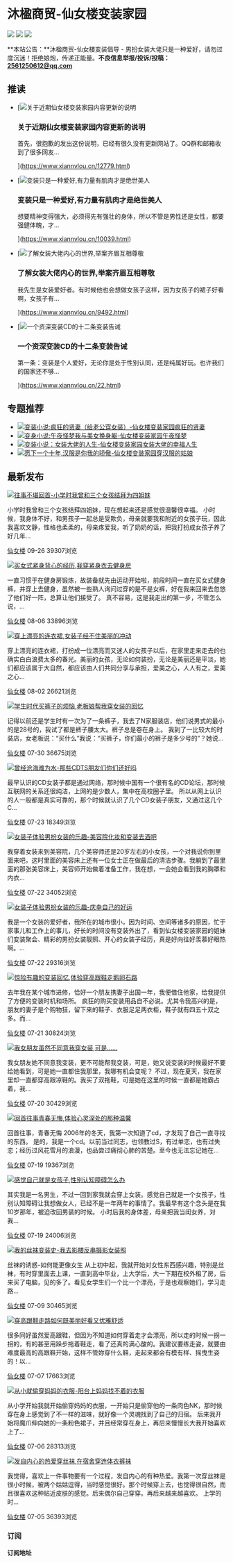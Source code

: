 # 沐楹商贸-仙女楼变装家园

![](/wp-content/uploads/cdts/bianzhuang2.jpg) ![](/wp-content/uploads/cdts/bianzhuang2.jpg) ![](/wp-content/uploads/cdts/bianzhuang2.jpg)

**本站公告：**沐楹商贸-仙女楼变装倡导 - 男扮女装大佬只是一种爱好，请勿过度沉迷！拒绝娘炮，传递正能量。**不良信息举报/投诉/投稿：2561250612@qq.com**

## 推读

-   [![关于近期仙女楼变装家园内容更新的说明](https://www.xiannvlou.cn/wp-content/uploads/2023/07/cd1157466-220x150.jpg)
    
    ### 关于近期仙女楼变装家园内容更新的说明
    
    首先，很抱歉的发出这份说明，已经有很久没有更新网站了。QQ群和邮箱收到了很多网友...
    
    ](https://www.xiannvlou.cn/12779.html)
-   [![变装只是一种爱好,有力量有肌肉才是绝世美人](https://www.xiannvlou.cn/wp-content/uploads/2021/09/jian-220x150.jpg)
    
    ### 变装只是一种爱好,有力量有肌肉才是绝世美人
    
    想要精神变得强大，必须得先有强壮的身体，所以不管是男性还是女性，都要强健体魄，才...
    
    ](https://www.xiannvlou.cn/10039.html)
-   [![了解女装大佬内心的世界,举案齐眉互相尊敬](https://www.xiannvlou.cn/wp-content/uploads/2020/04/268f15b582ba4a872f0089ff45440913-220x150.jpg)
    
    ### 了解女装大佬内心的世界,举案齐眉互相尊敬
    
    我先生是女装爱好者。有时候他也会想做女孩子这样，因为女孩子的裙子好看啊，女孩子有...
    
    ](https://www.xiannvlou.cn/9492.html)
-   [![一个资深变装CD的十二条变装告诫](https://www.xiannvlou.cn/wp-content/uploads/2014/03/wfy2johasua-220x150.jpg)
    
    ### 一个资深变装CD的十二条变装告诫
    
    第一条：变装是个人爱好，无论你是处于性别认同，还是纯属好玩。也许我们的国家还不够...
    
    ](https://www.xiannvlou.cn/22.html)

## 专题推荐

-   [![变装小说:疯狂的贤妻（给老公穿女装）-仙女楼变装家园](https://www.xiannvlou.cn/wp-content/uploads/2015/09/201508211601183593-220x150.jpg)疯狂的贤妻](https://www.xiannvlou.cn/xnlbz/xianqi)
-   [![变身小说:午夜怪梦我与美女换身躯-仙女楼变装家园](https://www.xiannvlou.cn/wp-content/uploads/2021/08/meinv2-220x150.jpg)午夜怪梦](https://www.xiannvlou.cn/9883.html)
-   [![变装小说：女装大佬的人生-仙女楼变装家园](https://www.xiannvlou.cn/wp-content/uploads/2021/11/6619370061491666985-220x150.jpg)女装大佬的幸福人生](https://www.xiannvlou.cn/xnlbz/nvzhuangdalao)
-   [![愿下一个十年,汉服是你我的骄傲-仙女楼变装家园](https://www.xiannvlou.cn/wp-content/uploads/2017/07/22041402a.jpg)穿汉服的姑娘](https://www.xiannvlou.cn/10447.html)

## 最新发布

[![往事不堪回首-小学时我曾和三个女孩结拜为四姐妹](https://www.xiannvlou.cn/wp-content/uploads/2023/09/95220a.jpg)](https://www.xiannvlou.cn/13034.html)

小学时我曾和三个女孩结拜四姐妹，现在想起来还是感觉很温馨很幸福。 小时候，我身体不好，和男孩子一起总是受欺负，母亲就要我和附近的女孩子玩，因此我喜欢文静，性格也柔柔的，母亲疼爱我，听了奶奶的话，把我打扮成女孩子养了好几年...

[仙女楼](https://www.xiannvlou.cn/author/xnl004007) 09-26 39307浏览

[![买女式紧身背心的经历,我穿紧身衣去健身房](https://www.xiannvlou.cn/wp-content/uploads/2023/08/43734620a.jpg)](https://www.xiannvlou.cn/12880.html)

一直习惯于在健身房锻炼，故装备就先由运动开始啦，前段时间一直在买女式健身裤，并穿上去健身，虽然被一些熟人询问过穿的是不是女裤，好在我来回来去忽悠了他们好一阵，总算让他们接受了。 真不容易，这是我走出的第一步，不管怎么说，...

[仙女楼](https://www.xiannvlou.cn/author/xnl004007) 08-06 33896浏览

[![穿上漂亮的连衣裙,女装子经不住美丽的冲动](https://www.xiannvlou.cn/wp-content/uploads/2023/08/646201110113-220x150.jpg)](https://www.xiannvlou.cn/12877.html)

穿上漂亮的连衣裙，打扮成一位漂亮而又迷人的女孩子以后，在家里走来走去的也确实白白浪费太多的春光。美丽的女孩，无论如何装扮，无论是美丽还是平淡，她们都应该属于大自然，都应该由人们共同分享与承担，爱美之心，人人有之，爱美之心...

[仙女楼](https://www.xiannvlou.cn/author/xnl004007) 08-02 26621浏览

[![学生时代买裤子的烦恼,老板娘帮我穿女装的回忆](https://www.xiannvlou.cn/wp-content/uploads/2023/07/823002a.jpg)](https://www.xiannvlou.cn/12866.html)

记得以前还是学生时有一次为了一条裤子，我去了N家服装店，他们说男式的最小的是28号的，我试了都是裤子腰太大。裤子总是卷在身上。 我到了一比较大的时装店，女老板说：“买什么”我说：“买裤子，你们最小的裤子是多少号的”？她说...

[仙女楼](https://www.xiannvlou.cn/author/xnl004007) 07-30 36675浏览

[![曾经沧海难为水-那些CDTS朋友们你们还好吗](https://www.xiannvlou.cn/wp-content/uploads/2023/07/ai2307003-220x150.jpg)](https://www.xiannvlou.cn/12863.html)

最早认识的CD女装子都是通过网络，那时候中国有一个很有名的CD论坛，那时候互联网的关系还很纯洁，上网的是少数人，集中在高校圈子里。 所以从网上认识的人一般都是真实可靠的，那个时候就认识了几个CD女装子朋友，又通过这几个C...

[仙女楼](https://www.xiannvlou.cn/author/xnl004007) 07-23 18349浏览

[![女装子体验男扮女装的乐趣-美容院化妆和变装去酒吧](https://www.xiannvlou.cn/wp-content/uploads/2023/07/2023080012a.jpg)](https://www.xiannvlou.cn/12860.html)

我穿着女装来到美容院，几个美容师还是20岁左右的小女孩，一个对我说你到里面来吧，这时里面的美容床上还有一位女士正在做最后的清洁步骤。我躺到了最里面的那张美容床上，美容师开始做着准备工作，我在想，一会她会看到我的胸罩和内衣...

[仙女楼](https://www.xiannvlou.cn/author/xnl004007) 07-22 34052浏览

[![女装子体验男扮女装的乐趣-庆幸自己的好运](https://www.xiannvlou.cn/wp-content/uploads/2023/07/20230801a.jpg)](https://www.xiannvlou.cn/12857.html)

我是一个女装的爱好者，我所在的城市很小，因为时间、空间等诸多的原因，忙于家事儿和工作上的事儿，好长的时间没有变装外出了，看到仙女楼变装家园的姐妹们变装聚会、精彩的男扮女装靓照、开心的女装子经历，真是好向往好羡慕好眼热啊。...

[仙女楼](https://www.xiannvlou.cn/author/xnl004007) 07-22 29316浏览

[![惊险有趣的变装回忆,体验穿高跟鞋走鹅卵石路](https://www.xiannvlou.cn/wp-content/uploads/2023/07/2307037A.jpg)](https://www.xiannvlou.cn/12853.html)

去年我在某个城市进修，恰好一个朋友携妻子出国一年，我便借住他家，给我提供了方便的变装时机和场所。 疯狂的购买变装用品自不必说。尤其令我高兴的是，朋友的妻子是个购物狂，留下来的鞋子、衣服足足两衣柜，鞋子就有四五十双之多。而...

[仙女楼](https://www.xiannvlou.cn/author/xnl004007) 07-21 30824浏览

[![我女朋友虽然不同意我穿女装,可是……](https://www.xiannvlou.cn/wp-content/uploads/2023/07/NVPENGYOU1.jpg)](https://www.xiannvlou.cn/12849.html)

我女朋友她不同意我变装，更不可能帮我变装，可是，她又说变装的时候最好不要给她看到，可是她一直都住我那里，我哪有机会变呢？ 不过，现在夏天，我在家里却一直都穿高跟凉鞋的。我买了双拖鞋，可是她在这里的时候一直都是她霸占着，我...

[仙女楼](https://www.xiannvlou.cn/author/xnl004007) 07-20 30429浏览

[![回首往事青春无悔,体验心灵深处的那种温馨](https://www.xiannvlou.cn/wp-content/uploads/2023/07/wuhui-220x150.jpg)](https://www.xiannvlou.cn/12846.html)

回首往事，青春无悔 2006年的冬天，我第一次知道了cd，才发现了自己一直寻找的东西。 是的，我是一个cd。以前当过同志，也领教过S，有过单恋，也有过失恋；经历过风花雪月的浪漫，也品尝过痛彻心肺的苦楚。至今也无法忘记她在...

[仙女楼](https://www.xiannvlou.cn/author/xnl004007) 07-19 19367浏览

[![感觉自己就是女孩子,性别认知障碍怎么办](https://www.xiannvlou.cn/wp-content/uploads/2023/07/xingbie-220x150.jpg)](https://www.xiannvlou.cn/12843.html)

其实我是一名男生，不过一回到家我就会穿上女装。感觉自己就是一个女孩子，性别认知障碍让我想做女人，已经不是一年两年的事情了。我最早有这个念头是在我10岁那年，被迫改回男装的时候。 小时后我的身体差，母亲把我当闺女养，对我...

[仙女楼](https://www.xiannvlou.cn/author/xnl004007) 07-19 24006浏览

[![我的丝袜变装史-我去影楼反串摄影女装照](https://www.xiannvlou.cn/wp-content/uploads/2023/07/52348716513031069451611835694554-220x150.jpg)](https://www.xiannvlou.cn/12801.html)

丝袜的诱惑-如何能更像女生 从上初中起，我就开始对女性东西感兴趣，特别是丝袜，有时穿里面去上课，一直到高中毕业，上大学后，大一下期在校外租了房，后来买了电脑，见的多了。看见女学生们一个比一个漂亮，于是也观察她们，学习走路...

[仙女楼](https://www.xiannvlou.cn/author/xnl004007) 07-09 30465浏览

[![穿高跟鞋走路如何既美丽好看又优雅舒适](https://www.xiannvlou.cn/wp-content/uploads/2023/07/a778f67814a-220x150.jpg)](https://www.xiannvlou.cn/12797.html)

很多同好虽然爱高跟鞋，但因为不知道如何穿着走才会漂亮，所以走的时候一拐一拐的，有的甚至用跺步拖着鞋走，看了还真的满心酸的。我建议要练走姿，就要由难度最高的高跟鞋开始，这样不管妳穿什么鞋，走起来都会有模有样、摇曳生姿的！以...

[仙女楼](https://www.xiannvlou.cn/author/xnl004007) 07-07 17663浏览

[![从小就偷穿妈妈的衣服-阳台上妈妈找不着的衣服](https://www.xiannvlou.cn/wp-content/uploads/2023/07/d6143ec57d-220x150.jpg)](https://www.xiannvlou.cn/12794.html)

从小学开始我就开始偷穿妈妈的衣服，一开始只是偷穿他的一条肉色NK，那时候穿在身上感觉到了不一样的滋味，就好像一个灵魂找到了自己的归宿。 后来我开始将魔爪伸向她的一条粉色裙子，并且经常穿在身上，再后来慢慢长大我开始喜欢上了...

[仙女楼](https://www.xiannvlou.cn/author/xnl004007) 07-06 28313浏览

[![发自内心的热爱穿丝袜,在宿舍穿连体衣裤袜](https://www.xiannvlou.cn/wp-content/uploads/2023/07/5b32413f15fee4d37aa778f67814a.jpg)](https://www.xiannvlou.cn/12790.html)

我觉得，喜欢上一件事物要有一个过程，发自内心的有种热爱。我第一次穿丝袜是很小时候，被两个姑姑逗得，当时感觉很好。那个时候穿上去，也觉得很自然，而且很喜欢这种贴近皮肤的感觉。后来偶尔自己穿穿。再后来越来越喜欢。 上学的时...

[仙女楼](https://www.xiannvlou.cn/author/xnl004007) 07-05 36393浏览

### 订阅

**订阅地址**
<!-- tcd_original_link https://www.xiannvlou.cn/ -->
